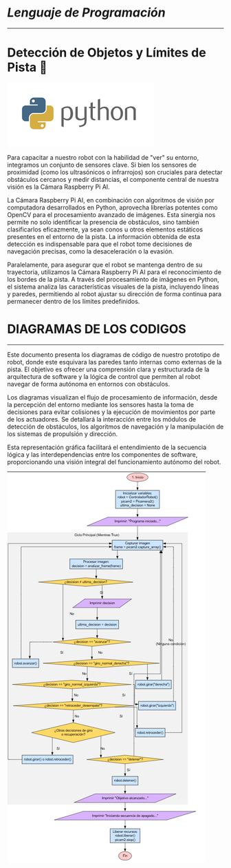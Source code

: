 # *Lenguaje de Programación*

---

# Detección de Objetos y Límites de Pista 🤖
![Motor Codificador Optico Makeblock 180](https://github.com/TripleThreat19/Triple-Threat-AI/blob/main/SRC/Python.png)

Para capacitar a nuestro robot con la habilidad de "ver" su entorno, integramos un conjunto de sensores clave. Si bien los sensores de proximidad (como los ultrasónicos o infrarrojos) son cruciales para detectar obstáculos cercanos y medir distancias, el componente central de nuestra visión es la Cámara Raspberry Pi AI.

La Cámara Raspberry Pi AI, en combinación con algoritmos de visión por computadora desarrollados en Python, aprovecha librerías potentes como OpenCV para el procesamiento avanzado de imágenes. Esta sinergia nos permite no solo identificar la presencia de obstáculos, sino también clasificarlos eficazmente, ya sean conos u otros elementos estáticos presentes en el entorno de la pista. La información obtenida de esta detección es indispensable para que el robot tome decisiones de navegación precisas, como la desaceleración o la evasión.

Paralelamente, para asegurar que el robot se mantenga dentro de su trayectoria, utilizamos la Cámara Raspberry Pi AI para el reconocimiento de los bordes de la pista. A través del procesamiento de imágenes en Python, el sistema analiza las características visuales de la pista, incluyendo líneas y paredes, permitiendo al robot ajustar su dirección de forma continua para permanecer dentro de los límites predefinidos.

# DIAGRAMAS DE LOS CODIGOS 


----

Este documento presenta los diagramas de código de nuestro prototipo de robot, donde este esquivara las paredes tanto internas como externas de la pista. El objetivo es ofrecer una comprensión clara y estructurada de la arquitectura de software y la lógica de control que permiten al robot navegar de forma autónoma en entornos con obstáculos.

Los diagramas visualizan el flujo de procesamiento de información, desde la percepción del entorno mediante los sensores hasta la toma de decisiones para evitar colisiones y la ejecución de movimientos por parte de los actuadores. Se detallará la interacción entre los módulos de detección de obstáculos, los algoritmos de navegación y la manipulación de los sistemas de propulsión y dirección.

Esta representación gráfica facilitará el entendimiento de la secuencia lógica y las interdependencias entre los componentes de software, proporcionando una visión integral del funcionamiento autónomo del robot.


![Motor Codificador Optico Makeblock 180](https://github.com/TripleThreat19/Triple-Threat-AI/blob/main/Other/Diagrama%20de%20Flujo%20del%20Codigo%201%20Desafio%20Abierto%20.png)



